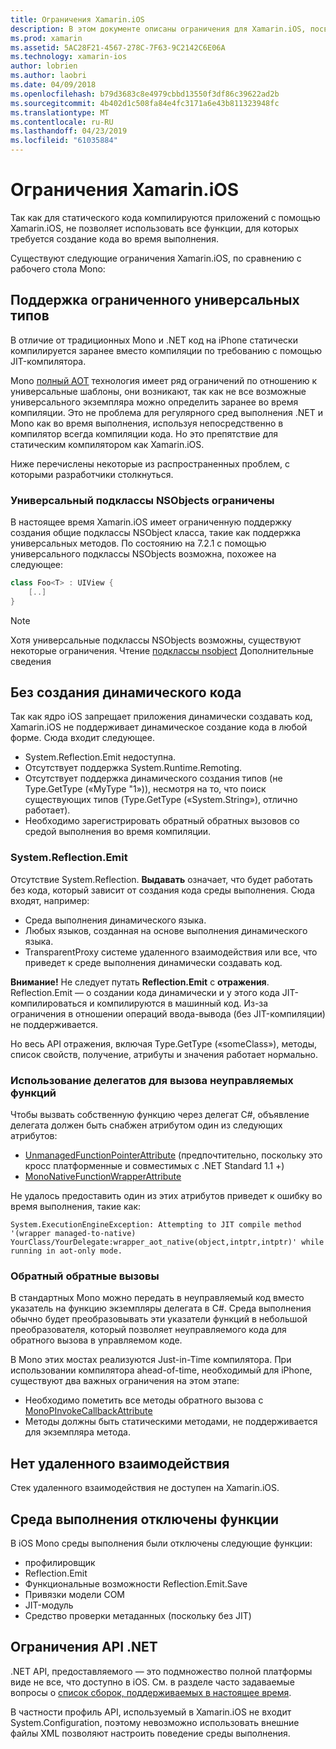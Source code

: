 ```yaml
---
title: Ограничения Xamarin.iOS
description: В этом документе описаны ограничения для Xamarin.iOS, посвященные универсальные шаблоны, общие подклассы NSObjects, P/Invoke в универсальных объектов и многое другое.
ms.prod: xamarin
ms.assetid: 5AC28F21-4567-278C-7F63-9C2142C6E06A
ms.technology: xamarin-ios
author: lobrien
ms.author: laobri
ms.date: 04/09/2018
ms.openlocfilehash: b79d3683c8e4979cbbd13550f3df86c39622ad2b
ms.sourcegitcommit: 4b402d1c508fa84e4fc3171a6e43b811323948fc
ms.translationtype: MT
ms.contentlocale: ru-RU
ms.lasthandoff: 04/23/2019
ms.locfileid: "61035884"
---
```

# <a name="limitations-of-xamarinios"></a>Ограничения Xamarin.iOS

Так как для статического кода компилируются приложений с помощью Xamarin.iOS, не позволяет использовать все функции, для которых требуется создание кода во время выполнения.

Существуют следующие ограничения Xamarin.iOS, по сравнению с рабочего стола Mono:

 <a name="Limited_Generics_Support" />


## <a name="limited-generics-support"></a>Поддержка ограниченного универсальных типов

В отличие от традиционных Mono и .NET код на iPhone статически компилируется заранее вместо компиляции по требованию с помощью JIT-компилятора.

Mono [полный AOT](https://www.mono-project.com/docs/advanced/aot/#full-aot) технология имеет ряд ограничений по отношению к универсальные шаблоны, они возникают, так как не все возможные универсального экземпляра можно определить заранее во время компиляции. Это не проблема для регулярного сред выполнения .NET и Mono как во время выполнения, используя непосредственно в компилятор всегда компиляции кода. Но это препятствие для статическим компилятором как Xamarin.iOS.

Ниже перечислены некоторые из распространенных проблем, с которыми разработчики столкнуться.

 <a name="Generic_Subclasses_of_NSObjects_are_limited" />


### <a name="generic-subclasses-of-nsobjects-are-limited"></a>Универсальный подклассы NSObjects ограничены

В настоящее время Xamarin.iOS имеет ограниченную поддержку создания общие подклассы NSObject класса, такие как поддержка универсальных методов. По состоянию на 7.2.1 с помощью универсального подклассы NSObjects возможна, похожее на следующее:

```csharp
class Foo<T> : UIView {
    [..]
}
```

> [!NOTE]
> Хотя универсальные подклассы NSObjects возможны, существуют некоторые ограничения. Чтение [подклассы nsobject](~/ios/internals/api-design/nsobject-generics.md) Дополнительные сведения


 <a name="No_Dynamic_Code_Generation" />


## <a name="no-dynamic-code-generation"></a>Без создания динамического кода

Так как ядро iOS запрещает приложения динамически создавать код, Xamarin.iOS не поддерживает динамическое создание кода в любой форме. Сюда входит следующее.

-  System.Reflection.Emit недоступна.
-  Отсутствует поддержка System.Runtime.Remoting.
-  Отсутствует поддержка динамического создания типов (не Type.GetType («MyType "1»)), несмотря на то, что поиск существующих типов (Type.GetType («System.String»), отлично работает). 
-  Необходимо зарегистрировать обратный обратных вызовов со средой выполнения во время компиляции.


 
 <a name="System.Reflection.Emit" />


### <a name="systemreflectionemit"></a>System.Reflection.Emit

Отсутствие System.Reflection. **Выдавать** означает, что будет работать без кода, который зависит от создания кода среды выполнения. Сюда входят, например:

-  Среда выполнения динамического языка.
-  Любых языков, созданная на основе выполнения динамического языка.
-  TransparentProxy системе удаленного взаимодействия или все, что приведет к среде выполнения динамически создавать код. 


 **Внимание!** Не следует путать **Reflection.Emit** с **отражения**. Reflection.Emit — о создании кода динамически и у этого кода JIT-компилироваться и компилируются в машинный код. Из-за ограничения в отношении операций ввода-вывода (без JIT-компиляции) не поддерживается.

Но весь API отражения, включая Type.GetType («someClass»), методы, список свойств, получение, атрибуты и значения работает нормально.

### <a name="using-delegates-to-call-native-functions"></a>Использование делегатов для вызова неуправляемых функций

Чтобы вызвать собственную функцию через делегат C#, объявление делегата должен быть снабжен атрибутом один из следующих атрибутов:

- [UnmanagedFunctionPointerAttribute](xref:System.Runtime.InteropServices.UnmanagedFunctionPointerAttribute) (предпочтительно, поскольку это кросс платформенные и совместимых с .NET Standard 1.1 +)
- [MonoNativeFunctionWrapperAttribute](xref:ObjCRuntime.MonoNativeFunctionWrapperAttribute)

Не удалось предоставить один из этих атрибутов приведет к ошибку во время выполнения, такие как:

```
System.ExecutionEngineException: Attempting to JIT compile method '(wrapper managed-to-native) YourClass/YourDelegate:wrapper_aot_native(object,intptr,intptr)' while running in aot-only mode.
```
 
 <a name="Reverse_Callbacks" />


### <a name="reverse-callbacks"></a>Обратный обратные вызовы

В стандартных Mono можно передать в неуправляемый код вместо указатель на функцию экземпляры делегата в C#. Среда выполнения обычно будет преобразовывать эти указатели функций в небольшой преобразователя, который позволяет неуправляемого кода для обратного вызова в управляемом коде.

В Mono этих мостах реализуются Just-in-Time компилятора. При использовании компилятора ahead-of-time, необходимый для iPhone, существуют два важных ограничения на этом этапе:

-  Необходимо пометить все методы обратного вызова с [MonoPInvokeCallbackAttribute](xref:ObjCRuntime.MonoPInvokeCallbackAttribute)
-  Методы должны быть статическими методами, не поддерживается для экземпляра метода.
 
<a name="No_Remoting" />

## <a name="no-remoting"></a>Нет удаленного взаимодействия

Стек удаленного взаимодействия не доступен на Xamarin.iOS.


 <a name="Runtime_Disabled_Features" />


## <a name="runtime-disabled-features"></a>Среда выполнения отключены функции

В iOS Mono среды выполнения были отключены следующие функции:

-  профилировщик
-  Reflection.Emit
-  Функциональные возможности Reflection.Emit.Save
-  Привязки модели COM
-  JIT-модуль
-  Средство проверки метаданных (поскольку без JIT)


 <a name=".NET_API_Limitations" />


## <a name="net-api-limitations"></a>Ограничения API .NET

.NET API, предоставляемого — это подмножество полной платформы виде не все, что доступно в iOS. См. в разделе часто задаваемые вопросы о [список сборок, поддерживаемых в настоящее время](~/cross-platform/internals/available-assemblies.md).



В частности профиль API, используемый в Xamarin.iOS не входит System.Configuration, поэтому невозможно использовать внешние файлы XML позволяют настроить поведение среды выполнения.
